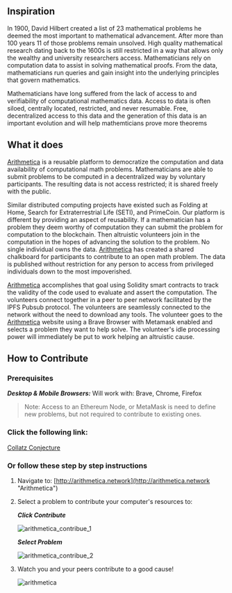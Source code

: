 

## Inspiration
In 1900, David Hilbert created a list of 23 mathematical problems he deemed the most important to mathematical advancement. After more than 100 years 11 of those problems remain unsolved. High quality mathematical research dating back to the 1600s is still restricted in a way that allows only the wealthy and university researchers access. Mathematicians rely on computation data to assist in solving mathematical proofs. From the data, mathematicians run queries and gain insight into the underlying principles that govern mathematics.

Mathematicians have long suffered from the lack of access to and verifiability of computational mathematics data. Access to data is often siloed, centrally located, restricted, and never resumable. Free, decentralized access to this data and the generation of this data is an important evolution and will help mathemticians prove more theorems

## What it does
[Arithmetica](http://arithmetica.network) is a reusable platform to democratize the computation and data availability of computational math problems. Mathematicians are able to submit problems to be computed in a decentralized way by voluntary participants. The resulting data is not access restricted; it is shared freely with the public.

Similar distributed computing projects have existed such as Folding at Home, Search for Extraterrestrial Life (SETI), and PrimeCoin. Our platform is different by providing an aspect of reusability. If a mathematician has a problem they deem worthy of computation they can submit the problem for computation to the blockchain. Then altruistic volunteers join in the computation in the hopes of advancing the solution to the problem. No single individual owns the data. [Arithmetica](http://arithmetica.network) has created a shared chalkboard for participants to contribute to an open math problem. The data is published without restriction for any person to access from privileged individuals down to the most impoverished.

[Arithmetica](http://arithmetica.network) accomplishes that goal using Solidity smart contracts to track the validity of the code used to evaluate and assert the computation. The volunteers connect together in a peer to peer network facilitated by the IPFS Pubsub protocol. The volunteers are seamlessly connected to the network without the need to download any tools. The volunteer goes to the [Arithmetica](http://arithmetica.network) website using a Brave Browser with Metamask enabled and selects a problem they want to help solve. The volunteer's idle processing power will immediately be put to work helping an altruistic cause.

## How to Contribute

### Prerequisites

***Desktop & Mobile Browsers:*** Will work with: Brave, Chrome, Firefox

> Note: Access to an Ethereum Node, or MetaMask is need to define new problems, but not required to contribute to existing ones.

### Click the following link:

[Collatz Conjecture](http://arithmetica.network#Collatz%20Conjecture)

### Or follow these step by step instructions

1. Navigate to: [http://arithmetica.network](http://arithmetica.network "Arithmetica")

2. Select a problem to contribute your computer's resources to:

    ***Click Contribute***

    ![arithmetica_contribue_1](https://raw.githubusercontent.com/arithm3tica/landing-page/master/images/arithmetica_contribute_1.jpeg)

    ***Select Problem***

    ![arithmetica_contribue_2](https://raw.githubusercontent.com/arithm3tica/landing-page/master/images/arithmetica_contribute_2.jpeg)

3. Watch you and your peers contribute to a good cause!

    ![arithmetica](https://raw.githubusercontent.com/arithm3tica/landing-page/master/images/arithmetica.gif)



